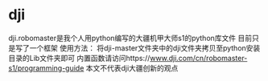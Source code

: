 # dji
dji.robomaster是我个人用python编写的大疆机甲大师s1的python库文件
目前只是写了一个框架
使用方法：
将dji-master文件夹中的dji文件夹拷贝至python安装目录的Lib文件夹即可
内置函数请访问https://www.dji.com/cn/robomaster-s1/programming-guide
本文不代表dji大疆创新的观点
